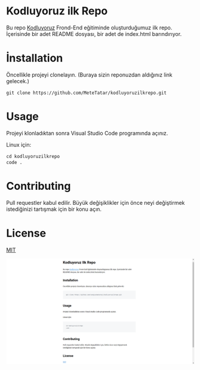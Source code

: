 # Kodluyoruz ilk Repo
Bu repo [Kodluyoruz](https://www.kodluyoruz.org) Frond-End eğitiminde oluşturduğumuz ilk repo. İçerisinde bir adet README dosyası, bir adet de index.html barındırıyor.

# İnstallation
Öncellikle projeyi clonelayın. (Buraya sizin reponuzdan aldığınız link gelecek.)
```
git clone https://github.com/MeteTatar/kodluyoruzilkrepo.git
```

# Usage
Projeyi klonladıktan sonra Visual Studio Code programında açınız.

Linux için:
```
cd kodluyoruzilkrepo
code .
```
# Contributing
Pull requestler kabul edilir. Büyük değişiklikler için önce neyi değiştirmek istediğinizi tartışmak için bir konu açın.
# License
[MIT](https://choosealicense.com/licenses/mit/)


![Image](https://raw.githubusercontent.com/Kodluyoruz/taskforce/main/git/odev1/figures/markdown.png)
